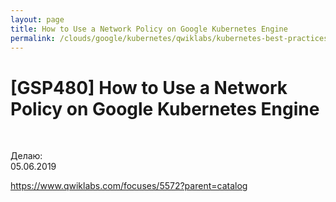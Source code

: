 ```yaml
---
layout: page
title: How to Use a Network Policy on Google Kubernetes Engine
permalink: /clouds/google/kubernetes/qwiklabs/kubernetes-best-practices-security/how-to-use-a-network-policy-on-gke/
---
```


# [GSP480] How to Use a Network Policy on Google Kubernetes Engine

<br/>

Делаю:  
05.06.2019


https://www.qwiklabs.com/focuses/5572?parent=catalog

<br/>

